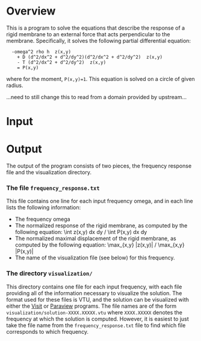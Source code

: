 # Overview

This is a program to solve the equations that describe the response of a rigid membrane to
an external force that acts perpendicular to the membrane. Specifically, it solves the
following partial differential equation:
```
  -omega^2 rho h  z(x,y)
    + D (d^2/dx^2 + d^2/dy^2)(d^2/dx^2 + d^2/dy^2)  z(x,y)
    - T (d^2/dx^2 + d^2/dy^2)  z(x,y)
    = P(x,y)
```
where for the moment, `P(x,y)=1`. This equation is solved on a circle of given radius.

...need to still change this to read from a domain provided by upstream...


# Input


# Output 

The output of the program consists of two pieces, the frequency response file and the visualization
directory.

### The file `frequency_response.txt`

This file contains one line for each input
frequency omega, and in each line lists the following information:
  - The frequency omega
  - The normalized response of the rigid membrane, as computed by the following
    equation:
      \int z(x,y) dx dy  /  \int P(x,y) dx dy
  - The normalized maximal displacement of the rigid membrane, as computed by the following
    equation:
      \max_{x,y} |z(x,y)|  /  \max_{x,y} |P(x,y)|
  - The name of the visualization file (see below) for this frequency.

### The directory `visualization/`

This directory contains one file for each input frequency, with each file providing
all of the information necessary to visualize the solution. The format used for these
files is VTU, and the solution can be visualized with either the
[Visit](https://wci.llnl.gov/simulation/computer-codes/visit) or
[Paraview](https://www.paraview.org/) programs.
The file names are of the form `visualization/solution-XXXX.XXXXX.vtu` where `XXXX.XXXXX`
denotes the frequency at which the solution is computed. However, it is easiest
to just take the file name from the `frequency_response.txt` file to find which
file corresponds to which frequency.


